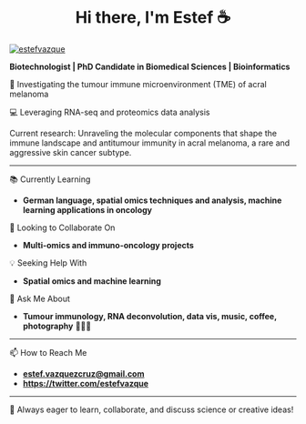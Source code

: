 <h1 align="center">Hi there, I'm Estef ☕ </h1>

<p align="left"> <a href="https://twitter.com/estefvazque" target="blank"><img src="https://img.shields.io/twitter/follow/estefvazque?logo=twitter&style=for-the-badge" alt="estefvazque" /></a> </p>

**Biotechnologist | PhD Candidate in Biomedical Sciences | Bioinformatics**

🧬 Investigating the tumour immune microenvironment (TME) of acral melanoma  

💻 Leveraging RNA-seq and proteomics data analysis

Current research: Unraveling the molecular components that shape the immune landscape and antitumour immunity in acral melanoma, a rare and aggressive skin cancer subtype.

---

📚 Currently Learning

 - **German language, spatial omics techniques and analysis, machine learning applications in oncology**

👥 Looking to Collaborate On

- **Multi-omics and immuno-oncology projects**

💡 Seeking Help With

-  **Spatial omics and machine learning**

💬 Ask Me About

- **Tumour immunology, RNA deconvolution, data vis, music, coffee, photography** 🎸🎹🎨


---

📫 How to Reach Me

- **estef.vazquezcruz@gmail.com**
- **https://twitter.com/estefvazque**
  
---

🎵 Always eager to learn, collaborate, and discuss science or creative ideas!
